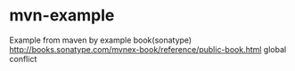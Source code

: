 mvn-example
===========
Example from maven by example book(sonatype)
http://books.sonatype.com/mvnex-book/reference/public-book.html
global conflict
